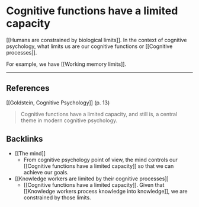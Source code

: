 # Cognitive functions have a limited capacity
[[Humans are constrained by biological limits]]. In the context of cognitive psychology, what limits us are our cognitive functions or [[Cognitive processes]].

For example, we have [[Working memory limits]].

---
## References
[[Goldstein, Cognitive Psychology]] (p. 13)
> Cognitive functions have a limited capacity, and still is, a central theme in modern cognitive psychology.

## Backlinks
* [[The mind]]
	* From cognitive psychology point of view, the mind controls our [[Cognitive functions have a limited capacity]] so that we can achieve our goals.
* [[Knowledge workers are limited by their cognitive processes]]
	* [[Cognitive functions have a limited capacity]]. Given that [[Knowledge workers process knowledge into knowledge]], we are constrained by those limits.

<!-- #evergreen -->

<!-- {BearID:C4EFB9FF-9A7E-4AE2-B00D-9B53645F04E7-64008-000001539F02CE7C} -->
